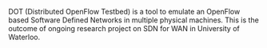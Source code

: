 DOT (Distributed OpenFlow Testbed) is a tool to emulate an OpenFlow based Software Defined Networks in multiple physical machines. This is the outcome of ongoing research project on SDN for WAN in University of Waterloo.
